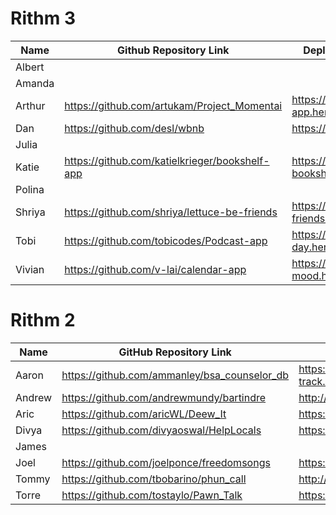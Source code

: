 # Rithm 3

| Name   | Github Repository Link | Deployed Application Link |
|--------|------------------------|---------------------------|
| Albert |  |
| Amanda |  |
| Arthur | https://github.com/artukam/Project_Momentai |https://momentai-app.herokuapp.com/users/login
| Dan    | https://github.com/desl/wbnb | https://wbnb.herokuapp.com/ 
| Julia  |  |
| Katie  | https://github.com/katielkrieger/bookshelf-app | https://my-bookshelves.herokuapp.com/
| Polina |  |
| Shriya | https://github.com/shriya/lettuce-be-friends | https://lettuce-be-friends.herokuapp.com/
| Tobi   | https://github.com/tobicodes/Podcast-app | https://a-pod-a-day.herokuapp.com/
| Vivian | https://github.com/v-lai/calendar-app | https://calendar-mood.herokuapp.com/

# Rithm 2

| Name | GitHub Repository Link | Deployed Application Link |
|--------------|------------------------|---------------------------|
| Aaron        | https://github.com/ammanley/bsa_counselor_db                       |    https://mb-counselor-track.herokuapp.com/counselors/signup                    |
| Andrew       | https://github.com/andrewmundy/bartindre | http://www.bartindre.com|
| Aric         | https://github.com/aricWL/Deew_It | https://deewit.herokuapp.com |
| Divya        | https://github.com/divyaoswal/HelpLocals | https://helplocals.herokuapp.com |                           
| James        |                        |                           |
| Joel         | https://github.com/joelponce/freedomsongs | https://freedomsongs.herokuapp.com/ |
| Tommy        | https://github.com/tbobarino/phun_call |  http://www.phuncall.com |
| Torre        |https://github.com/tostaylo/Pawn_Talk | https://pawntalk.herokuapp.com/ |
